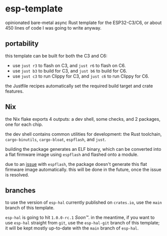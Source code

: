 # esp-template

opinionated bare-metal async Rust template for the ESP32-C3/C6, or about 450
lines of code I was going to write anyway.

## portability

this template can be built for both the C3 and C6:

- use `just r3` to flash on C3, and `just r6` to flash on C6.
- use `just b3` to build for C3, and `just b6` to build for C6.
- use `just c3` to run Clippy for C3, and `just c6` to run Clippy for C6.

the Justfile recipes automatically set the required build target and crate
features.

## Nix

the Nix flake exports 4 outputs: a dev shell, some checks, and 2 packages, one
for each chip.

the dev shell contains common utilities for development: the Rust toolchain,
`cargo-binutils`, `cargo-bloat`, `espflash`, and `just`.

building the package generates an ELF binary, which can be converted into a
flat firmware image using `espflash` and flashed onto a module.

due to an [issue](https://github.com/esp-rs/espflash/issues/935) with
`espflash`, the package doesn't generate this flat firmware image automatically.
this will be done in the future, once the issue is resolved.

## branches

to use the version of `esp-hal` currently published on `crates.io`, use the
`main` branch of this template.

`esp-hal` is going to hit `1.0.0-rc.1` _Soon™_. in the meantime, if you want to
use `esp-hal` straight from `git`, use the `esp-hal-git` branch of this
template; it will be kept mostly up-to-date with the `main` branch of `esp-hal`.
